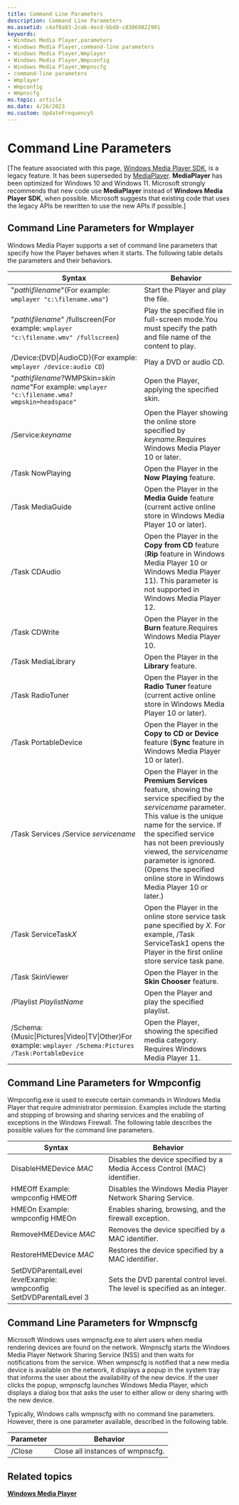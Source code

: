 ```yaml
---
title: Command Line Parameters
description: Command Line Parameters
ms.assetid: c4af8a03-2cab-4ecd-bbd8-c83869822901
keywords:
- Windows Media Player,parameters
- Windows Media Player,command-line parameters
- Windows Media Player,Wmplayer
- Windows Media Player,Wmpconfig
- Windows Media Player,Wmpnscfg
- command-line parameters
- Wmplayer
- Wmpconfig
- Wmpnscfg
ms.topic: article
ms.date: 4/26/2023
ms.custom: UpdateFrequency5
---
```


# Command Line Parameters

\[The feature associated with this page, [Windows Media Player SDK](/windows/win32/wmp/windows-media-player-sdk), is a legacy feature. It has been superseded by [MediaPlayer](/uwp/api/Windows.Media.Playback.MediaPlayer). **MediaPlayer** has been optimized for Windows 10 and Windows 11. Microsoft strongly recommends that new code use **MediaPlayer** instead of **Windows Media Player SDK**, when possible. Microsoft suggests that existing code that uses the legacy APIs be rewritten to use the new APIs if possible.\]

## Command Line Parameters for Wmplayer

Windows Media Player supports a set of command line parameters that specify how the Player behaves when it starts. The following table details the parameters and their behaviors.



| Syntax                                                                                                              | Behavior                                                                                                                                                                                                                                                                                                                                   |
|---------------------------------------------------------------------------------------------------------------------|--------------------------------------------------------------------------------------------------------------------------------------------------------------------------------------------------------------------------------------------------------------------------------------------------------------------------------------------|
| "*path\\filename*"(For example: `wmplayer "c:\filename.wma"`)<br/>                                            | Start the Player and play the file.                                                                                                                                                                                                                                                                                                        |
| "*path\\filename*" /fullscreen(For example: `wmplayer "c:\filename.wmv" /fullscreen`)<br/>                    | Play the specified file in full-screen mode.You must specify the path and file name of the content to play.<br/>                                                                                                                                                                                                                     |
| /Device:{DVD\|AudioCD}(For example: `wmplayer /device:audio CD`)<br/>                                         | Play a DVD or audio CD.                                                                                                                                                                                                                                                                                                                    |
| "*path\\filename*?WMPSkin=*skin name*"For example: `wmplayer "c:\filename.wma?wmpskin=headspace"`<br/>        | Open the Player, applying the specified skin.                                                                                                                                                                                                                                                                                              |
| /Service:*keyname*                                                                                                  | Open the Player showing the online store specified by *keyname*.Requires Windows Media Player 10 or later.<br/>                                                                                                                                                                                                                      |
| /Task NowPlaying                                                                                                    | Open the Player in the **Now Playing** feature.                                                                                                                                                                                                                                                                                            |
| /Task MediaGuide                                                                                                    | Open the Player in the **Media Guide** feature (current active online store in Windows Media Player 10 or later).                                                                                                                                                                                                                          |
| /Task CDAudio                                                                                                       | Open the Player in the **Copy from CD** feature (**Rip** feature in Windows Media Player 10 or Windows Media Player 11). This parameter is not supported in Windows Media Player 12.                                                                                                                                                       |
| /Task CDWrite                                                                                                       | Open the Player in the **Burn** feature.Requires Windows Media Player 10.<br/>                                                                                                                                                                                                                                                       |
| /Task MediaLibrary                                                                                                  | Open the Player in the **Library** feature.                                                                                                                                                                                                                                                                                                |
| /Task RadioTuner                                                                                                    | Open the Player in the **Radio Tuner** feature (current active online store in Windows Media Player 10 or later).                                                                                                                                                                                                                          |
| /Task PortableDevice                                                                                                | Open the Player in the **Copy to CD or Device** feature (**Sync** feature in Windows Media Player 10 or later).                                                                                                                                                                                                                            |
| /Task Services /Service *servicename*                                                                               | Open the Player in the **Premium Services** feature, showing the service specified by the *servicename* parameter. This value is the unique name for the service. If the specified service has not been previously viewed, the *servicename* parameter is ignored. (Opens the specified online store in Windows Media Player 10 or later.) |
| /Task ServiceTask*X*                                                                                                | Open the Player in the online store service task pane specified by *X*. For example, /Task ServiceTask1 opens the Player in the first online store service task pane.                                                                                                                                                                      |
| /Task SkinViewer                                                                                                    | Open the Player in the **Skin Chooser** feature.                                                                                                                                                                                                                                                                                           |
| /Playlist *PlaylistName*                                                                                            | Open the Player and play the specified playlist.                                                                                                                                                                                                                                                                                           |
| /Schema:{Music\|Pictures\|Video\|TV\|Other}For example: `wmplayer /Schema:Pictures /Task:PortableDevice`<br/> | Open the Player, showing the specified media category. Requires Windows Media Player 11.                                                                                                                                                                                                                                                   |



 

## Command Line Parameters for Wmpconfig

Wmpconfig.exe is used to execute certain commands in Windows Media Player that require administrator permission. Examples include the starting and stopping of browsing and sharing services and the enabling of exceptions in the Windows Firewall. The following table describes the possible values for the command line parameters.



| Syntax                                                                                    | Behavior                                                                   |
|-------------------------------------------------------------------------------------------|----------------------------------------------------------------------------|
| DisableHMEDevice *MAC*                                                                    | Disables the device specified by a Media Access Control (MAC) identifier.  |
| HMEOff Example:<br/> wmpconfig HMEOff<br/>                                    | Disables the Windows Media Player Network Sharing Service.                 |
| HMEOn Example:<br/> wmpconfig HMEOn<br/>                                      | Enables sharing, browsing, and the firewall exception.                     |
| RemoveHMEDevice *MAC*                                                                     | Removes the device specified by a MAC identifier.                          |
| RestoreHMEDevice *MAC*                                                                    | Restores the device specified by a MAC identifier.                         |
| SetDVDParentalLevel *level*Example:<br/> wmpconfig SetDVDParentalLevel 3<br/> | Sets the DVD parental control level. The level is specified as an integer. |



 

## Command Line Parameters for Wmpnscfg

Microsoft Windows uses wmpnscfg.exe to alert users when media rendering devices are found on the network. Wmpnscfg starts the Windows Media Player Network Sharing Service (NSS) and then waits for notifications from the service. When wmpnscfg is notified that a new media device is available on the network, it displays a popup in the system tray that informs the user about the availability of the new device. If the user clicks the popup, wmpnscfg launches Windows Media Player, which displays a dialog box that asks the user to either allow or deny sharing with the new device.

Typically, Windows calls wmpnscfg with no command line parameters. However, there is one parameter available, described in the following table.



| Parameter | Behavior                         |
|-----------|----------------------------------|
| /Close    | Close all instances of wmpnscfg. |



 

## Related topics

<dl> <dt>

[**Windows Media Player**](windows-media-player.md)
</dt> </dl>

 

 





